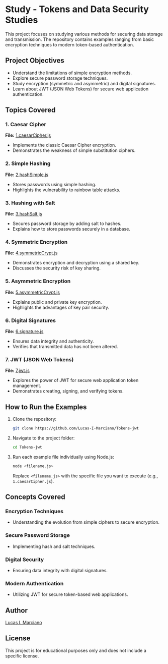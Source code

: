 # Study - Tokens and Data Security Studies

This project focuses on studying various methods for securing data storage and transmission. The repository contains examples ranging from basic encryption techniques to modern token-based authentication.

## Project Objectives
- Understand the limitations of simple encryption methods.
- Explore secure password storage techniques.
- Study encryption (symmetric and asymmetric) and digital signatures.
- Learn about JWT (JSON Web Tokens) for secure web application authentication.

## Topics Covered

### 1. Caesar Cipher
**File:** [1.caesarCipher.js](https://github.com/Lucas-I-Marciano/Tokens-jwt/blob/main/1.caesarCipher.js)
- Implements the classic Caesar Cipher encryption.
- Demonstrates the weakness of simple substitution ciphers.

### 2. Simple Hashing
**File:** [2.hashSimple.js](https://github.com/Lucas-I-Marciano/Tokens-jwt/blob/main/2.hashSimple.js)
- Stores passwords using simple hashing.
- Highlights the vulnerability to rainbow table attacks.

### 3. Hashing with Salt
**File:** [3.hashSalt.js](https://github.com/Lucas-I-Marciano/Tokens-jwt/blob/main/3.hashSalt.js)
- Secures password storage by adding salt to hashes.
- Explains how to store passwords securely in a database.

### 4. Symmetric Encryption
**File:** [4.symmetricCrypt.js](https://github.com/Lucas-I-Marciano/Tokens-jwt/blob/main/4.symmetricCrypt.js)
- Demonstrates encryption and decryption using a shared key.
- Discusses the security risk of key sharing.

### 5. Asymmetric Encryption
**File:** [5.asymmetricCrypt.js](https://github.com/Lucas-I-Marciano/Tokens-jwt/blob/main/5.asymmetricCrypt.js)
- Explains public and private key encryption.
- Highlights the advantages of key pair security.

### 6. Digital Signatures
**File:** [6.signature.js](https://github.com/Lucas-I-Marciano/Tokens-jwt/blob/main/6.signature.js)
- Ensures data integrity and authenticity.
- Verifies that transmitted data has not been altered.

### 7. JWT (JSON Web Tokens)
**File:** [7.jwt.js](https://github.com/Lucas-I-Marciano/Tokens-jwt/blob/main/7.jwt.js)
- Explores the power of JWT for secure web application token management.
- Demonstrates creating, signing, and verifying tokens.

## How to Run the Examples
1. Clone the repository:
   ```bash
   git clone https://github.com/Lucas-I-Marciano/Tokens-jwt
   ```
2. Navigate to the project folder:
   ```bash
   cd Tokens-jwt
   ```
3. Run each example file individually using Node.js:
   ```bash
   node <filename.js>
   ```
   Replace `<filename.js>` with the specific file you want to execute (e.g., `1.caesarCipher.js`).

## Concepts Covered
### Encryption Techniques
- Understanding the evolution from simple ciphers to secure encryption.

### Secure Password Storage
- Implementing hash and salt techniques.

### Digital Security
- Ensuring data integrity with digital signatures.

### Modern Authentication
- Utilizing JWT for secure token-based web applications.

## Author
[Lucas I. Marciano](https://github.com/Lucas-I-Marciano)

## License
This project is for educational purposes only and does not include a specific license.

